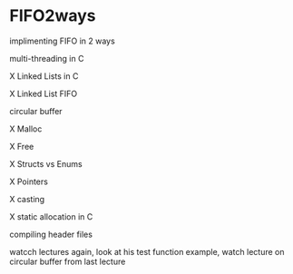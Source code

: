 # FIFO2ways
implimenting FIFO in 2 ways


multi-threading in C

X Linked Lists in C

X Linked List FIFO

circular buffer 

X Malloc

X Free

X Structs vs Enums

X Pointers

X casting

X static allocation in C

compiling header files

watcch lectures again, look at his test function example, watch lecture on circular buffer from last lecture